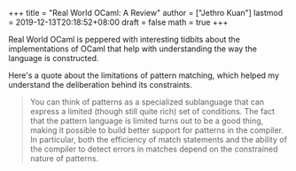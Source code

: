 +++
title = "Real World OCaml: A Review"
author = ["Jethro Kuan"]
lastmod = 2019-12-13T20:18:52+08:00
draft = false
math = true
+++

Real World OCaml is peppered with interesting tidbits about the
implementations of OCaml that help with understanding the way the
language is constructed.

Here's a quote about the limitations of pattern matching, which
helped my understand the deliberation behind its constraints.

> You can think of patterns as a specialized sublanguage that can
> express a limited (though still quite rich) set of conditions. The
> fact that the pattern language is limited turns out to be a good
> thing, making it possible to build better support for patterns in the
> compiler. In particular, both the efficiency of match statements and
> the ability of the compiler to detect errors in matches depend on the
> constrained nature of patterns.

